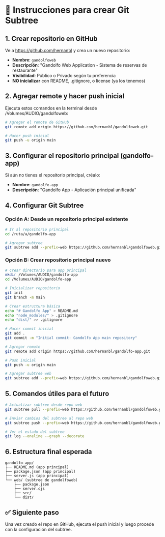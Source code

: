 # 🚀 Instrucciones para crear Git Subtree

## 1. Crear repositorio en GitHub

Ve a https://github.com/hernanbl y crea un nuevo repositorio:
- **Nombre**: `gandolfoweb`
- **Descripción**: "Gandolfo Web Application - Sistema de reservas de restaurante"
- **Visibilidad**: Público o Privado según tu preferencia
- **NO inicializar** con README, .gitignore, o license (ya los tenemos)

## 2. Agregar remote y hacer push inicial

Ejecuta estos comandos en la terminal desde /Volumes/AUDIO/gandolfoweb:

```bash
# Agregar el remote de GitHub
git remote add origin https://github.com/hernanbl/gandolfoweb.git

# Hacer push inicial
git push -u origin main
```

## 3. Configurar el repositorio principal (gandolfo-app)

Si aún no tienes el repositorio principal, créalo:
- **Nombre**: `gandolfo-app`
- **Descripción**: "Gandolfo App - Aplicación principal unificada"

## 4. Configurar Git Subtree

### Opción A: Desde un repositorio principal existente
```bash
# Ir al repositorio principal
cd /ruta/a/gandolfo-app

# Agregar subtree
git subtree add --prefix=web https://github.com/hernanbl/gandolfoweb.git main --squash
```

### Opción B: Crear repositorio principal nuevo
```bash
# Crear directorio para app principal
mkdir /Volumes/AUDIO/gandolfo-app
cd /Volumes/AUDIO/gandolfo-app

# Inicializar repositorio
git init
git branch -m main

# Crear estructura básica
echo "# Gandolfo App" > README.md
echo "node_modules/" > .gitignore
echo "dist/" >> .gitignore

# Hacer commit inicial
git add .
git commit -m "Initial commit: Gandolfo App main repository"

# Agregar remote
git remote add origin https://github.com/hernanbl/gandolfo-app.git

# Push inicial
git push -u origin main

# Agregar subtree web
git subtree add --prefix=web https://github.com/hernanbl/gandolfoweb.git main --squash
```

## 5. Comandos útiles para el futuro

```bash
# Actualizar subtree desde repo web
git subtree pull --prefix=web https://github.com/hernanbl/gandolfoweb.git main --squash

# Enviar cambios del subtree al repo web
git subtree push --prefix=web https://github.com/hernanbl/gandolfoweb.git main

# Ver el estado del subtree
git log --oneline --graph --decorate
```

## 6. Estructura final esperada

```
gandolfo-app/
├── README.md (app principal)
├── package.json (app principal)
├── server.js (app principal)
└── web/ (subtree de gandolfoweb)
    ├── package.json
    ├── server.cjs
    ├── src/
    └── dist/
```

## ✅ Siguiente paso
Una vez creado el repo en GitHub, ejecuta el push inicial y luego procede con la configuración del subtree.
